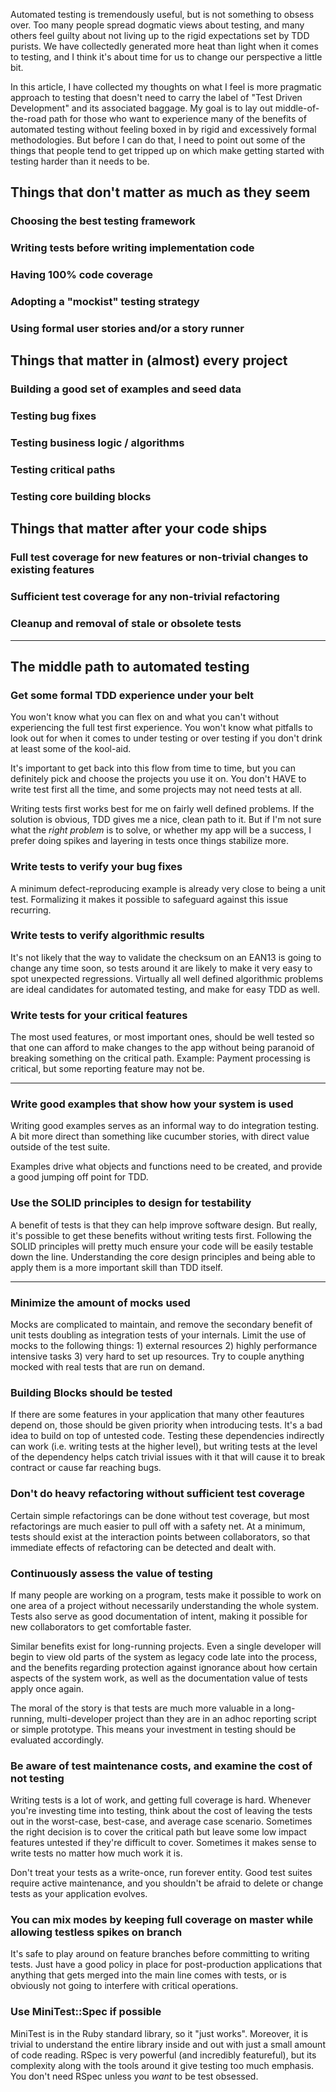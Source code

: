 Automated testing is tremendously useful, but is not something to obsess over.  Too many people spread dogmatic views about testing, and many others feel guilty about not living up to the rigid expectations set by TDD purists. We have collectedly generated more heat than light when it comes to testing, and I think it's about time for us to change our perspective a little bit.

In this article, I have collected my thoughts on what I feel is more pragmatic approach to testing that doesn't need to carry the label of "Test Driven Development" and its associated baggage. My goal is to lay out middle-of-the-road path for those who want to experience many of the benefits of automated testing without feeling boxed in by rigid and excessively formal methodologies. But before I can do that, I need to point out some of the things that people tend to get tripped up on which make getting started with testing harder than it needs to be.

## Things that don't matter as much as they seem

### Choosing the best testing framework

### Writing tests before writing implementation code

### Having 100% code coverage

### Adopting a "mockist" testing strategy

### Using formal user stories and/or a story runner

## Things that matter in (almost) every project

### Building a good set of examples and seed data

### Testing bug fixes

### Testing business logic / algorithms

### Testing critical paths

### Testing core building blocks

## Things that matter after your code ships

### Full test coverage for new features or non-trivial changes to existing features

### Sufficient test coverage for any non-trivial refactoring

### Cleanup and removal of stale or obsolete tests

---------------


## The middle path to automated testing

### Get some formal TDD experience under your belt

You won't know what you can flex on and what you can't without experiencing the full test first experience. You won't know what pitfalls to look out for when it comes to under testing or over testing if you don't drink at least some of the kool-aid.

It's important to get back into this flow from time to time, but you can definitely pick and choose the projects you use it on. You don't HAVE to write test first all the time, and some projects may not need tests at all. 

Writing tests first works best for me on fairly well defined problems. If the solution is obvious, TDD gives me a nice, clean path to it. But if I'm not sure what the *right problem* is to solve, or whether my app will be a success, I prefer doing spikes and layering in tests once things stabilize more.

### Write tests to verify your bug fixes

A minimum defect-reproducing example is already very close to being a unit test. Formalizing it makes it possible to safeguard against this issue recurring.

### Write tests to verify algorithmic results

It's not likely that the way to validate the checksum on an EAN13 is going to change any time soon, so tests around it are likely to make it very easy to spot unexpected regressions. Virtually all well defined algorithmic problems are ideal candidates for automated testing, and make for easy TDD as well.

### Write tests for your critical features

The most used features, or most important ones, should be well tested so that one can afford to make changes to the app without being paranoid of breaking something on the critical path. Example: Payment processing is critical, but some reporting feature may not be.

-----

### Write good examples that show how your system is used

Writing good examples serves as an informal way to do integration testing. A bit more direct than something like cucumber stories, with direct value outside of the test suite.

Examples drive what objects and functions need to be created, and provide a good jumping off point for TDD.

### Use the SOLID principles to design for testability

A benefit of tests is that they can help improve software design. But really, it's possible to get these benefits without writing tests first. Following the SOLID principles will pretty much ensure your code will be easily testable down the line. Understanding the core design principles and being able to apply them is a more important skill than TDD itself.

------


### Minimize the amount of mocks used

Mocks are complicated to maintain, and remove the secondary benefit of unit tests doubling as integration tests of your internals. Limit the use of mocks to the following things: 1) external resources 2) highly performance intensive tasks 3) very hard to set up resources. Try to couple anything mocked with real tests that are run on demand.

### Building Blocks should be tested

If there are some features in your application that many other feautures depend on, those should be given priority when introducing tests. It's a bad idea to build on top of untested code. Testing these dependencies indirectly can work (i.e. writing tests at the higher level), but writing tests at the level of the dependency helps catch trivial issues with it that will cause it to break contract or cause far reaching bugs.

### Don't do heavy refactoring without sufficient test coverage

Certain simple refactorings can be done without test coverage, but most refactorings are much easier to pull off with a safety net. At a minimum, tests should exist at the interaction points between collaborators, so that immediate effects of refactoring can be detected and dealt with.

### Continuously assess the value of testing

If many people are working on a program, tests make it possible to work on one area of a project without necessarily understanding the whole system. Tests also serve as good documentation of intent, making it possible for new collaborators to get comfortable faster.

Similar benefits exist for long-running projects. Even a single developer will begin to view old parts of the system as legacy code late into the process, and the benefits regarding protection against ignorance about how certain aspects of the system work, as well as the documentation value of tests apply once again.

The moral of the story is that tests are much more valuable in a long-running,
multi-developer project than they are in an adhoc reporting script or simple
prototype. This means your investment in testing should be evaluated
accordingly.

### Be aware of test maintenance costs, and examine the cost of not testing

Writing tests is a lot of work, and getting full coverage is hard. Whenever you're investing time into testing, think about the cost of leaving the tests out in the worst-case, best-case, and average case scenario. Sometimes the right decision is to cover the critical path but leave some low impact features untested if they're difficult to cover. Sometimes it makes sense to write tests no matter how much work it is.

Don't treat your tests as a write-once, run forever entity. Good test suites require active maintenance, and you shouldn't be afraid to delete or change tests as your application evolves.

### You can mix modes by keeping full coverage on master while allowing testless spikes on branch

It's safe to play around on feature branches before committing to writing tests. Just have a good policy in place for post-production applications that anything that gets merged into the main line comes with tests, or is obviously not going to interfere with critical operations.

### Use MiniTest::Spec if possible

MiniTest is in the Ruby standard library, so it "just works". Moreover, it is trivial to understand the entire library inside and out with just a small amount of code reading. RSpec is very powerful (and incredibly featureful), but its complexity along with the tools around it give testing too much emphasis. You don't need RSpec unless you *want* to be test obsessed. 
